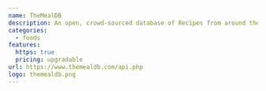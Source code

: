 ```yaml
---
name: TheMealDB
description: An open, crowd-sourced database of Recipes from around the world.
categories:
  - foods
features:
  https: true
  pricing: upgradable
url: https://www.themealdb.com/api.php
logo: themealdb.png
---
```

